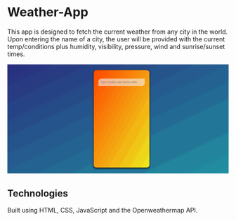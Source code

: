 # Weather-App

This app is designed to fetch the current weather from any city in the world. Upon entering the name of a city, the user will be provided with the current temp/conditions plus humidity, visibility, pressure, wind and sunrise/sunset times. 

![](weatherAppJS.gif)

## Technologies

Built using HTML, CSS, JavaScript and the Openweathermap API.
